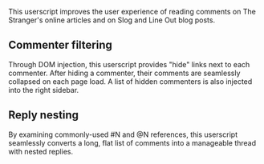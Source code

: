 This userscript improves the user experience of reading comments on The Stranger's online articles and on Slog and Line Out blog posts.

## Commenter filtering

Through DOM injection, this userscript provides "hide" links next to each commenter. After hiding a commenter, their comments are seamlessly collapsed on each page load. A list of hidden commenters is also injected into the right sidebar.

## Reply nesting

By examining commonly-used #N and @N references, this userscript seamlessly converts a long, flat list of comments into a manageable thread with nested replies.
